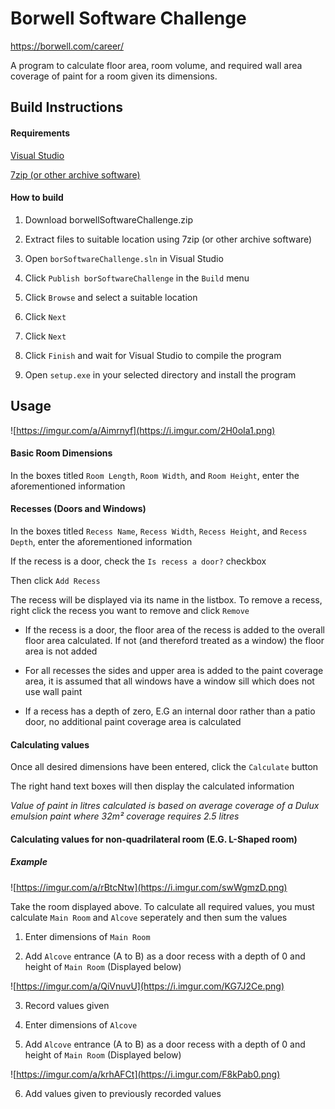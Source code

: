 # Borwell Software Challenge

https://borwell.com/career/

A program to calculate floor area, room volume, and required wall area coverage of paint for a room given its dimensions.

## Build Instructions

#### Requirements

[Visual Studio](https://visualstudio.microsoft.com/downloads/)

[7zip (or other archive software)](https://www.7-zip.org/download.html)

#### How to build

1. Download borwellSoftwareChallenge.zip

2. Extract files to suitable location using 7zip (or other archive software)

3. Open `borSoftwareChallenge.sln` in Visual Studio

4. Click `Publish borSoftwareChallenge` in the `Build` menu

5. Click `Browse` and select a suitable location

6. Click `Next`

7. Click `Next` 

8. Click `Finish` and wait for Visual Studio to compile the program

9. Open `setup.exe` in your selected directory and install the program

## Usage

![https://imgur.com/a/Aimrnyf](https://i.imgur.com/2H0oIa1.png)

#### Basic Room Dimensions

In the boxes titled `Room Length`, `Room Width`, and `Room Height`, enter the aforementioned information

#### Recesses (Doors and Windows)

In the boxes titled `Recess Name`, `Recess Width`, `Recess Height`, and `Recess Depth`, enter the aforementioned information

If the recess is a door, check the `Is recess a door?` checkbox

Then click `Add Recess`

The recess will be displayed via its name in the listbox. To remove a recess, right click the recess you want to remove and click `Remove`

- If the recess is a door, the floor area of the recess is added to the overall floor area calculated. If not (and thereford treated as a window) the floor area is not added

- For all recesses the sides and upper area is added to the paint coverage area, it is assumed that all windows have a window sill which does not use wall paint

- If a recess has a depth of zero, E.G an internal door rather than a patio door, no additional paint coverage area is calculated

#### Calculating values

Once all desired dimensions have been entered, click the `Calculate` button

The right hand text boxes will then display the calculated information

*Value of paint in litres calculated is based on average coverage of a Dulux emulsion paint where 32m² coverage requires 2.5 litres*

#### Calculating values for non-quadrilateral room (E.G. L-Shaped room)

##### Example

![https://imgur.com/a/rBtcNtw](https://i.imgur.com/swWgmzD.png)

Take the room displayed above. To calculate all required values, you must calculate `Main Room` and `Alcove` seperately and then sum the values

1. Enter dimensions of `Main Room`

2. Add `Alcove` entrance (A to B) as a door recess with a depth of 0 and height of `Main Room` (Displayed below)

![https://imgur.com/a/QiVnuvU](https://i.imgur.com/KG7J2Ce.png)

3. Record values given

4. Enter dimensions of `Alcove`

5. Add `Alcove` entrance (A to B) as a door recess with a depth of 0 and height of `Main Room` (Displayed below)

![https://imgur.com/a/krhAFCt](https://i.imgur.com/F8kPab0.png)

6. Add values given to previously recorded values




